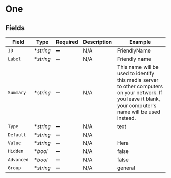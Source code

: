 # One


## Fields

| Field                                                                                                                                                      | Type                                                                                                                                                       | Required                                                                                                                                                   | Description                                                                                                                                                | Example                                                                                                                                                    |
| ---------------------------------------------------------------------------------------------------------------------------------------------------------- | ---------------------------------------------------------------------------------------------------------------------------------------------------------- | ---------------------------------------------------------------------------------------------------------------------------------------------------------- | ---------------------------------------------------------------------------------------------------------------------------------------------------------- | ---------------------------------------------------------------------------------------------------------------------------------------------------------- |
| `ID`                                                                                                                                                       | **string*                                                                                                                                                  | :heavy_minus_sign:                                                                                                                                         | N/A                                                                                                                                                        | FriendlyName                                                                                                                                               |
| `Label`                                                                                                                                                    | **string*                                                                                                                                                  | :heavy_minus_sign:                                                                                                                                         | N/A                                                                                                                                                        | Friendly name                                                                                                                                              |
| `Summary`                                                                                                                                                  | **string*                                                                                                                                                  | :heavy_minus_sign:                                                                                                                                         | N/A                                                                                                                                                        | This name will be used to identify this media server to other computers on your network. If you leave it blank, your computer's name will be used instead. |
| `Type`                                                                                                                                                     | **string*                                                                                                                                                  | :heavy_minus_sign:                                                                                                                                         | N/A                                                                                                                                                        | text                                                                                                                                                       |
| `Default`                                                                                                                                                  | **string*                                                                                                                                                  | :heavy_minus_sign:                                                                                                                                         | N/A                                                                                                                                                        |                                                                                                                                                            |
| `Value`                                                                                                                                                    | **string*                                                                                                                                                  | :heavy_minus_sign:                                                                                                                                         | N/A                                                                                                                                                        | Hera                                                                                                                                                       |
| `Hidden`                                                                                                                                                   | **bool*                                                                                                                                                    | :heavy_minus_sign:                                                                                                                                         | N/A                                                                                                                                                        | false                                                                                                                                                      |
| `Advanced`                                                                                                                                                 | **bool*                                                                                                                                                    | :heavy_minus_sign:                                                                                                                                         | N/A                                                                                                                                                        | false                                                                                                                                                      |
| `Group`                                                                                                                                                    | **string*                                                                                                                                                  | :heavy_minus_sign:                                                                                                                                         | N/A                                                                                                                                                        | general                                                                                                                                                    |